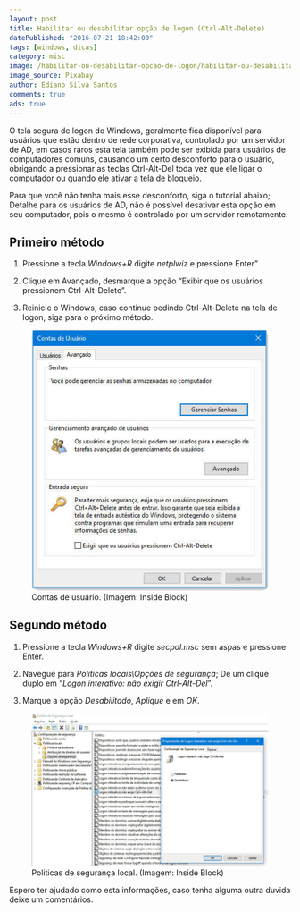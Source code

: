 ```yaml
---
layout: post
title: Habilitar ou desabilitar opção de logon (Ctrl-Alt-Delete)
datePublished: "2016-07-21 18:42:00"
tags: [windows, dicas]
category: misc
image: /habilitar-ou-desabilitar-opcao-de-logon/habilitar-ou-desabilitar-opcao-de-logon.jpg
image_source: Pixabay
author: Ediano Silva Santos
comments: true
ads: true
---
```


O tela segura de logon do Windows, geralmente fica disponível para usuários que estão dentro de rede corporativa, controlado por um servidor de AD, em casos raros esta tela também pode ser exibida para usuários de computadores comuns, causando um certo desconforto para o usuário, obrigando a pressionar as teclas Ctrl-Alt-Del toda vez que ele ligar o computador ou quando ele ativar a tela de bloqueio.

Para que você não tenha mais esse desconforto, siga o tutorial abaixo; Detalhe para os usuários de AD, não é possível desativar esta opção em seu computador, pois o mesmo é controlado por um servidor remotamente.

## Primeiro método
1. Pressione a tecla *Windows+R* digite *netplwiz* e pressione Enter”

2. Clique em Avançado, desmarque a opção “Exibir que os usuários pressionem Ctrl-Alt-Delete”.

3. Reinicie o Windows, caso continue pedindo Ctrl-Alt-Delete na tela de logon, siga para o próximo método.

<figure class="image">
<img alt="Contas de usuário" src="/assets/blog/habilitar-ou-desabilitar-opcao-de-logon/contas-de-usuario.jpg">
<figcaption>Contas de usuário. (Imagem: Inside Block)</figcaption>
</figure>

## Segundo método
1. Pressione a tecla *Windows+R* digite *secpol.msc* sem aspas e pressione Enter.

2. Navegue para *Politicas locais\Opções de segurança*; De um clique duplo em “*Logon interativo: não exigir Ctrl-Alt-Del*”.

3. Marque a opção *Desabilitado*, *Aplique* e em *OK*.

<figure class="image">
<img alt="Politicas de segurança local" src="/assets/blog/habilitar-ou-desabilitar-opcao-de-logon/politicas-de-seguranca.jpg">
<figcaption>Politicas de segurança local. (Imagem: Inside Block)</figcaption>
</figure>

Espero ter ajudado como esta informações, caso tenha alguma outra duvida deixe um comentários.